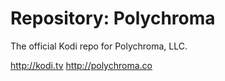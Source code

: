 # Repository: Polychroma
The official Kodi repo for Polychroma, LLC.

http://kodi.tv
http://polychroma.co

